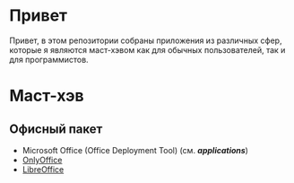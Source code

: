 # Привет
Привет, в этом репозитории собраны приложения из различных сфер, которые я являются маст-хэвом как для обычных пользователей, так и для программистов.

# Маст-хэв

## Офисный пакет
- Microsoft Office (Office Deployment Tool) (см. ***applications***)
- [OnlyOffice](https://www.onlyoffice.com/ru/download.aspx?from=default#docs-enterprise)
- [LibreOffice](https://www.libreoffice.org/download/download-libreoffice/)